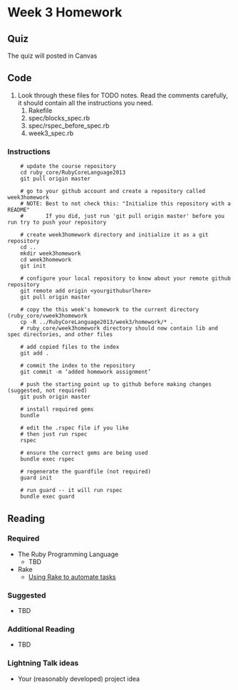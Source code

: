# Week 3 Homework
## Quiz
The quiz will posted in Canvas

## Code

1. Look through these files for TODO notes. Read the comments carefully, it should contain all the instructions you need.
    1. Rakefile
    1. spec/blocks_spec.rb
    1. spec/rspec_before_spec.rb
    1. week3_spec.rb


### Instructions

        # update the course repository
        cd ruby_core/RubyCoreLanguage2013
        git pull origin master

        # go to your github account and create a repository called week3homework
        # NOTE: Best to not check this: "Initialize this repository with a README"
        #       If you did, just run 'git pull origin master' before you run try to push your repository

        # create week3homework directory and initialize it as a git repository
        cd ..
        mkdir week3homework
        cd week3homework
        git init

        # configure your local repository to know about your remote github repository
        git remote add origin <yourgithuburlhere>
        git pull origin master

        # copy the this week's homework to the current directory (ruby_core/vweek3homework
        cp -R ../RubyCoreLanguage2013/week3/homework/* .
        # ruby_core/week3homework directory should now contain lib and spec directories, and other files

        # add copied files to the index
        git add .

        # commit the index to the repository
        git commit -m ‘added homework assignment’

        # push the starting point up to github before making changes (suggested, not required)
        git push origin master

        # install required gems
        bundle

        # edit the .rspec file if you like
        # then just run rspec
        rspec

        # ensure the correct gems are being used
        bundle exec rspec

        # regenerate the guardfile (not required)
        guard init

        # run guard -- it will run rspec
        bundle exec guard


## Reading

### Required

* The Ruby Programming Language
    * TBD
* Rake
    * [Using Rake to automate tasks](http://www.stuartellis.eu/articles/rake/)

### Suggested
* TBD

### Additional Reading
* TBD

### Lightning Talk ideas
* Your (reasonably developed) project idea


